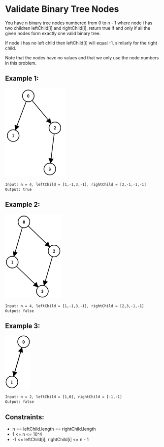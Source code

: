 # Validate Binary Tree Nodes

You have n binary tree nodes numbered from 0 to n - 1 where node i has two children leftChild[i] and rightChild[i], return true if and only if all the given nodes form exactly one valid binary tree.

If node i has no left child then leftChild[i] will equal -1, similarly for the right child.

Note that the nodes have no values and that we only use the node numbers in this problem.

## Example 1:

![Example 1](./images/ex1.png)

```
Input: n = 4, leftChild = [1,-1,3,-1], rightChild = [2,-1,-1,-1]
Output: true
```

## Example 2:

![Example 2](./images/ex2.png)

```
Input: n = 4, leftChild = [1,-1,3,-1], rightChild = [2,3,-1,-1]
Output: false
```

## Example 3:

![Example 3](./images/ex3.png)

```
Input: n = 2, leftChild = [1,0], rightChild = [-1,-1]
Output: false
```

## Constraints:

- n == leftChild.length == rightChild.length
- 1 <= n <= 10^4
- -1 <= leftChild[i], rightChild[i] <= n - 1
